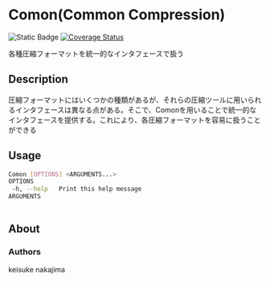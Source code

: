# Comon(Common Compression)
![Static Badge](https://img.shields.io/badge/License-MIT-blue)
<a href='https://coveralls.io/github/imkeisuke/Comon?branch=main'><img src='https://coveralls.io/repos/github/imkeisuke/Comon/badge.svg?branch=main' alt='Coverage Status' /></a>

各種圧縮フォーマットを統一的なインタフェースで扱う

## Description
圧縮フォーマットにはいくつかの種類があるが、それらの圧縮ツールに用いられるインタフェースは異なる点がある。そこで、Comonを用いることで統一的なインタフェースを提供する。これにより、各圧縮フォーマットを容易に扱うことができる

## Usage
```sh
Comon [OPTIONS] <ARGUMENTS...>
OPTIONS
 -h, --help   Print this help message
ARGUMENTS
  
```
## About

### Authors
keisuke nakajima

